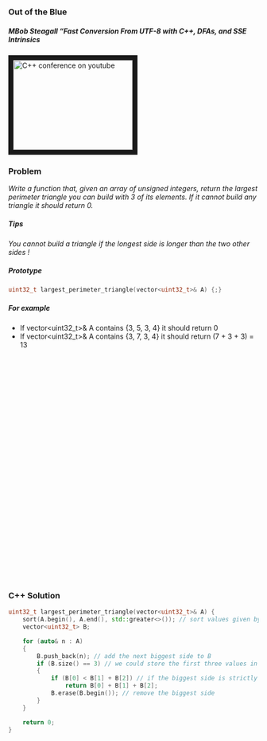### Out of the Blue

##### MBob Steagall “Fast Conversion From UTF-8 with C++, DFAs, and SSE Intrinsics

<a href="https://www.youtube.com/watch?v=h5oczBeib_M
" target="_blank"><img src="http://img.youtube.com/vi/h5oczBeib_M/0.jpg"
alt="C++ conference on youtube" width="240" height="180" border="10" /></a>


### Problem

*Write a function that, given an array of unsigned integers, return the largest perimeter triangle you can build with 3 of its elements. If it cannot build any triangle it should return 0.*

##### Tips

*You cannot build a triangle if the longest side is longer than the two other sides !*

##### Prototype
```c++
uint32_t largest_perimeter_triangle(vector<uint32_t>& A) {;}
```

##### For example
* If vector<uint32_t>& A contains {3, 5, 3, 4} it should return 0
* If vector<uint32_t>& A contains {3, 7, 3, 4} it should return (7 + 3 + 3) = 13

<pre>




























</pre>

### C++ Solution
```c++
uint32_t largest_perimeter_triangle(vector<uint32_t>& A) {
    sort(A.begin(), A.end(), std::greater<>()); // sort values given by descending order thank to std::greater<>()
    vector<uint32_t> B;

    for (auto& n : A)
    {
        B.push_back(n); // add the next biggest side to B
        if (B.size() == 3) // we could store the first three values in B to avoid this condition.
        {
            if (B[0] < B[1] + B[2]) // if the biggest side is strictly inferior to the other two sides then we can build a triangle
                return B[0] + B[1] + B[2];
            B.erase(B.begin()); // remove the biggest side
        }
    }

    return 0;
}
```
